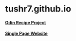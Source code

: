 # tushr7.github.io
#### <a href="https://tushr7.github.io/odin-recipes/" target="_blank">Odin Recipe Project</a>  
####  <a href="https://tushr7.github.io/single-page-website/" target="_blank">Single Page Website</a> 
